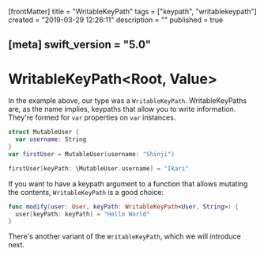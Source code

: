 [frontMatter]
title = "WritableKeyPath"
tags = ["keypath", "writablekeypath"]
created = "2019-03-29 12:26:11"
description = ""
published = true

[meta]
swift_version = "5.0"
---

# WritableKeyPath<Root, Value>

In the example above, our type was a `WritableKeyPath`. WritableKeyPaths are, as the name implies, keypaths that allow you to write information. They're formed for `var` properties on `var` instances.

``` Swift
struct MutableUser {
  var username: String
}
var firstUser = MutableUser(username: "Shinji")

firstUser[keyPath: \MutableUser.username] = "Ikari"
```

If you want to have a keypath argument to a function that allows mutating the contents, `WritableKeyPath` is a good choice:

``` Swift
func modify(user: User, keyPath: WritableKeyPath<User, String>) {
  user[keyPath: keyPath] = "Hello World"
}
```

There's another variant of the `WritableKeyPath`, which we will introduce next.
